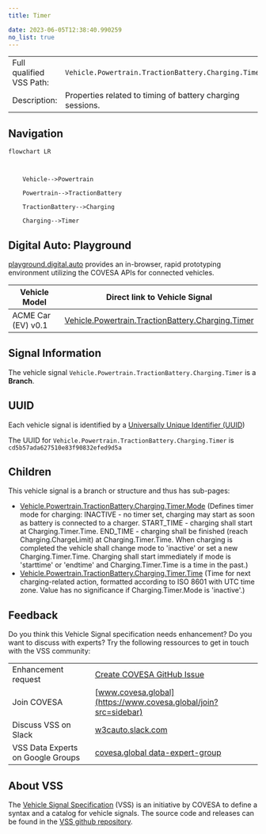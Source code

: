 ```yaml
---
title: Timer

date: 2023-06-05T12:38:40.990259
no_list: true
---
```



| | |
|---|---|
| Full qualified VSS Path: | `Vehicle.Powertrain.TractionBattery.Charging.Timer` |
| Description: | Properties related to timing of battery charging sessions. |

## Navigation

```mermaid
flowchart LR



    Vehicle-->Powertrain

    Powertrain-->TractionBattery

    TractionBattery-->Charging

    Charging-->Timer

```


## Digital Auto: Playground

[playground.digital.auto](http://digital.auto) provides an in-browser, rapid prototyping environment utilizing the COVESA APIs for connected vehicles. 

| Vehicle Model | Direct link to Vehicle Signal |
|---|---|
| ACME Car (EV) v0.1 | [Vehicle.Powertrain.TractionBattery.Charging.Timer](https://digitalauto.netlify.app/model/STLWzk1WyqVVLbfymb4f/cvi/list/Vehicle.Powertrain.TractionBattery.Charging.Timer/) |


## Signal Information




The vehicle signal `Vehicle.Powertrain.TractionBattery.Charging.Timer` is a **Branch**.





## UUID

Each vehicle signal is identified by a [Universally Unique Identifier (UUID](https://en.wikipedia.org/wiki/Universally_unique_identifier))

The UUID for `Vehicle.Powertrain.TractionBattery.Charging.Timer` is `cd5b57ada627510e83f90832efed9d5a`

## Children

This vehicle signal is a branch or structure and thus has sub-pages:

- [Vehicle.Powertrain.TractionBattery.Charging.Timer.Mode](mode/) (Defines timer mode for charging: INACTIVE - no timer set, charging may start as soon as battery is connected to a charger. START_TIME - charging shall start at Charging.Timer.Time. END_TIME - charging shall be finished (reach Charging.ChargeLimit) at Charging.Timer.Time. When charging is completed the vehicle shall change mode to 'inactive' or set a new Charging.Timer.Time. Charging shall start immediately if mode is 'starttime' or 'endtime' and Charging.Timer.Time is a time in the past.)
- [Vehicle.Powertrain.TractionBattery.Charging.Timer.Time](time/) (Time for next charging-related action, formatted according to ISO 8601 with UTC time zone. Value has no significance if Charging.Timer.Mode is 'inactive'.)


## Feedback

Do you think this Vehicle Signal specification needs enhancement? Do you want to discuss with experts? Try the following ressources to get in touch with the VSS community:

| | |
|---|---|
| Enhancement request | [Create COVESA GitHub Issue](https://github.com/COVESA/vehicle_signal_specification/issues/new?body=Please+describe+your+feedback&title=Signal+feedback+Vehicle.Powertrain.TractionBattery.Charging.Timer) |
| Join COVESA | [www.covesa.global](https://www.covesa.global/join?src=sidebar) |
| Discuss VSS on Slack | [w3cauto.slack.com](http://w3cauto.slack.com/) |
| VSS Data Experts on Google Groups | [covesa.global data-expert-group](https://groups.google.com/a/covesa.global/g/data-expert-group) |

## About VSS

The [Vehicle Signal Specification](https://covesa.github.io/vehicle_signal_specification/) (VSS)
is an initiative by COVESA to define a syntax and a catalog for vehicle signals.
The source code and releases can be found in the [VSS github repository](https://github.com/COVESA/vehicle_signal_specification).

